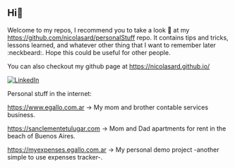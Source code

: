 ## Hi:loudspeaker:
Welcome to my repos, I recommend you to take a look :eyes: at my https://github.com/nicolasard/personalStuff repo. It contains tips and tricks, lessons learned, and whatever other thing that I want to remember later :neckbeard:. Hope this could be useful for other people.

You can also checkout my github page at https://nicolasard.github.io/

[![LinkedIn](https://img.shields.io/badge/Linked-In-0c66c3.svg)](https://www.linkedin.com/in/nicolas-ardison/)

Personal stuff in the internet:

https://www.egallo.com.ar -> My mom and brother contable services business.

https://sanclementetulugar.com -> Mom and Dad apartments for rent in the beach of Buenos Aires.

https://myexpenses.egallo.com.ar -> My personal demo project -another simple to use expenses tracker-. 

